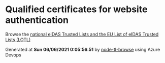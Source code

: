 # Qualified certificates for website authentication 
 Browse the [national eIDAS Trusted Lists and the EU List of eIDAS Trusted Lists (LOTL)](https://webgate.ec.europa.eu/tl-browser/#/) 
 
 
Generated at **Sun 06/06/2021  0:05:56.51** by [node-tl-browse](https://github.com/ymedlop/node-tl-browser) using Azure Devops 
